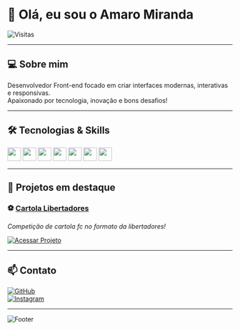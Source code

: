 # 👋 Olá, eu sou o **Amaro Miranda**

![Visitas](https://hits.sh/github.com/AmaroMiranda.svg)

---

## 💻 Sobre mim

Desenvolvedor Front-end focado em criar interfaces modernas, interativas e responsivas.  
Apaixonado por tecnologia, inovação e bons desafios!

---

## 🛠 Tecnologias & Skills

<code><img height="30" src="https://cdn.jsdelivr.net/gh/devicons/devicon/icons/html5/html5-original.svg" /></code>
<code><img height="30" src="https://cdn.jsdelivr.net/gh/devicons/devicon/icons/css3/css3-original.svg" /></code>
<code><img height="30" src="https://cdn.jsdelivr.net/gh/devicons/devicon/icons/javascript/javascript-original.svg" /></code>
<code><img height="30" src="https://cdn.jsdelivr.net/gh/devicons/devicon/icons/flutter/flutter-original.svg" /></code>
<code><img height="30" src="https://cdn.jsdelivr.net/gh/devicons/devicon/icons/bootstrap/bootstrap-plain.svg" /></code>
<code><img height="30" src="https://cdn.jsdelivr.net/gh/devicons/devicon/icons/react/react-original.svg" /></code>
<code><img height="30" src="https://cdn.jsdelivr.net/gh/devicons/devicon/icons/git/git-original.svg" /></code>

---

## 🚀 Projetos em destaque

### ⚽ [Cartola Libertadores](https://cartola-libertadors.onrender.com/)  
_Competição de cartola fc no formato da libertadores!_

[![Acessar Projeto](https://img.shields.io/badge/Visitar-Website-blue?style=for-the-badge&logo=googlechrome&logoColor=white)](https://cartola-libertadors.onrender.com/)

---

## 📫 Contato

[![GitHub](https://img.shields.io/badge/GitHub-181717?style=for-the-badge&logo=github&logoColor=white)](https://github.com/AmaroMiranda)  
[![Instagram](https://img.shields.io/badge/GitHub-181717?style=for-the-badge&logo=github&logoColor=white)](https://github.com/AmaroMiranda)  

---

![Footer](https://img.shields.io/badge/Thank%20you%20for%20visiting-❤️-red?style=for-the-badge)

